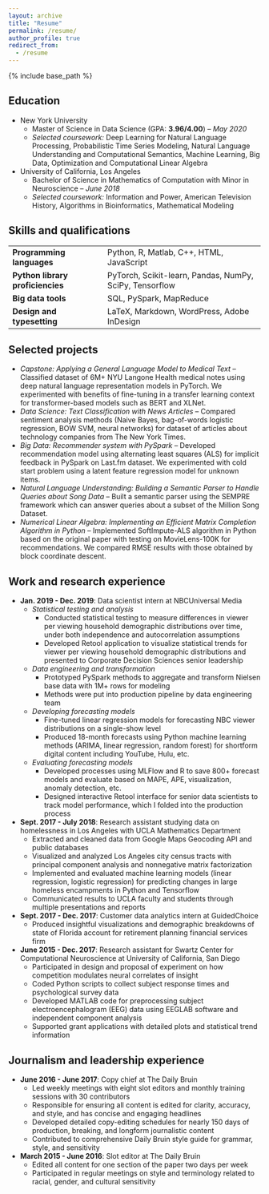 ```yaml
---
layout: archive
title: "Resume"
permalink: /resume/
author_profile: true
redirect_from:
  - /resume
---
```


{% include base_path %}

## Education

* New York University
  - Master of Science in Data Science (GPA: **3.96/4.00**) – *May 2020*
  - *Selected coursework:* Deep Learning for Natural Language Processing, Probabilistic Time Series Modeling, Natural Language Understanding and Computational Semantics, Machine Learning, Big Data, Optimization and Computational Linear Algebra
* University of California, Los Angeles
  - Bachelor of Science in Mathematics of Computation with Minor in Neuroscience – *June 2018*
  - *Selected coursework:* Information and Power, American Television History, Algorithms in Bioinformatics, Mathematical Modeling

## Skills and qualifications


|  |  |
|:--------| ------- |
| **Programming languages**         | Python, R, Matlab, C++, HTML, JavaScript                   |
| **Python library proficiencies**  | PyTorch, Scikit-learn, Pandas, NumPy, SciPy, Tensorflow    |
| **Big data tools**                | SQL, PySpark, MapReduce                                    |
| **Design and typesetting**        | LaTeX, Markdown, WordPress, Adobe InDesign                 |

## Selected projects

* *Capstone: Applying a General Language Model to Medical Text* – Classified dataset of 6M+ NYU Langone Health medical notes using deep natural language representation models in PyTorch. We experimented with benefits of fine-tuning in a transfer learning context for transformer-based models such as BERT and XLNet.
* *Data Science: Text Classification with News Articles* – Compared sentiment analysis methods (Naive Bayes, bag-of-words logistic regression, BOW SVM, neural networks) for dataset of articles about technology companies from The New York Times.
* *Big Data: Recommender system with PySpark* – Developed recommendation model using alternating least squares (ALS) for implicit feedback in PySpark on Last.fm dataset. We experimented with cold start problem using a latent feature regression model for unknown items.
* *Natural Language Understanding: Building a Semantic Parser to Handle Queries about Song Data* – Built a semantic parser using the SEMPRE framework which can answer queries about a subset of the Million Song Dataset.
* *Numerical Linear Algebra: Implementing an Efficient Matrix Completion Algorithm in Python* – Implemented SoftImpute-ALS algorithm in Python based on the original paper with testing on MovieLens-100K for recommendations. We compared RMSE results with those obtained by block coordinate descent.

## Work and research experience

* **Jan. 2019 - Dec. 2019**: Data scientist intern at NBCUniversal Media
  - *Statistical testing and analysis*
    - Conducted statistical testing to measure differences in viewer per viewing household demographic distributions over time, under both independence and autocorrelation assumptions
    - Developed Retool application to visualize statistical trends for viewer per viewing household demographic distributions and presented to Corporate Decision Sciences senior leadership
  - *Data engineering and transformation*
    - Prototyped PySpark methods to aggregate and transform Nielsen base data with 1M+ rows for modeling
    - Methods were put into production pipeline by data engineering team
  - *Developing forecasting models*
    - Fine-tuned linear regression models for forecasting NBC viewer distributions on a single-show level
    - Produced 18-month forecasts using Python machine learning methods (ARIMA, linear regression, random forest) for shortform digital content including YouTube, Hulu, etc.
  - *Evaluating forecasting models*
    - Developed processes using MLFlow and R to save 800+ forecast models and evaluate based on MAPE, APE, visualization, anomaly detection, etc.
    - Designed interactive Retool interface for senior data scientists to track model performance, which I folded into the production process
* **Sept. 2017 - July 2018**: Research assistant studying data on homelessness in Los Angeles with UCLA Mathematics Department
  - Extracted and cleaned data from Google Maps Geocoding API and public databases
  - Visualized and analyzed Los Angeles city census tracts with principal component analysis and nonnegative matrix factorization
  - Implemented and evaluated machine learning models (linear regression, logistic regression) for predicting changes in large homeless encampments in Python and Tensorflow
  - Communicated results to UCLA faculty and students through multiple presentations and reports
* **Sept. 2017 - Dec. 2017**: Customer data analytics intern at GuidedChoice
  - Produced insightful visualizations and demographic breakdowns of state of Florida account for retirement planning financial services firm
* **June 2015 - Dec. 2017**: Research assistant for Swartz Center for Computational Neuroscience at University of California, San Diego
  - Participated in design and proposal of experiment on how competition modulates neural correlates of insight
  - Coded Python scripts to collect subject response times and psychological survey data
  - Developed MATLAB code for preprocessing subject electroencephalogram (EEG) data using EEGLAB software and independent component analysis
  - Supported grant applications with detailed plots and statistical trend information

## Journalism and leadership experience

* **June 2016 - June 2017**: Copy chief at The Daily Bruin
  - Led weekly meetings with eight slot editors and monthly training sessions with 30 contributors
  - Responsible for ensuring all content is edited for clarity, accuracy, and style, and has concise and engaging headlines
  - Developed detailed copy-editing schedules for nearly 150 days of production, breaking, and longform journalistic content
  - Contributed to comprehensive Daily Bruin style guide for grammar, style, and sensitivity
* **March 2015 - June 2016**: Slot editor at The Daily Bruin
  - Edited all content for one section of the paper two days per week
  - Participated in regular meetings on style and terminology related to racial, gender, and cultural sensitivity
